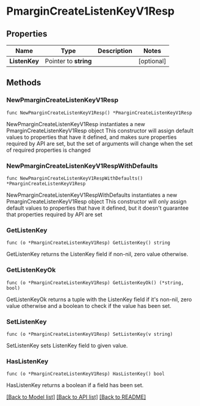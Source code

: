 # PmarginCreateListenKeyV1Resp

## Properties

Name | Type | Description | Notes
------------ | ------------- | ------------- | -------------
**ListenKey** | Pointer to **string** |  | [optional] 

## Methods

### NewPmarginCreateListenKeyV1Resp

`func NewPmarginCreateListenKeyV1Resp() *PmarginCreateListenKeyV1Resp`

NewPmarginCreateListenKeyV1Resp instantiates a new PmarginCreateListenKeyV1Resp object
This constructor will assign default values to properties that have it defined,
and makes sure properties required by API are set, but the set of arguments
will change when the set of required properties is changed

### NewPmarginCreateListenKeyV1RespWithDefaults

`func NewPmarginCreateListenKeyV1RespWithDefaults() *PmarginCreateListenKeyV1Resp`

NewPmarginCreateListenKeyV1RespWithDefaults instantiates a new PmarginCreateListenKeyV1Resp object
This constructor will only assign default values to properties that have it defined,
but it doesn't guarantee that properties required by API are set

### GetListenKey

`func (o *PmarginCreateListenKeyV1Resp) GetListenKey() string`

GetListenKey returns the ListenKey field if non-nil, zero value otherwise.

### GetListenKeyOk

`func (o *PmarginCreateListenKeyV1Resp) GetListenKeyOk() (*string, bool)`

GetListenKeyOk returns a tuple with the ListenKey field if it's non-nil, zero value otherwise
and a boolean to check if the value has been set.

### SetListenKey

`func (o *PmarginCreateListenKeyV1Resp) SetListenKey(v string)`

SetListenKey sets ListenKey field to given value.

### HasListenKey

`func (o *PmarginCreateListenKeyV1Resp) HasListenKey() bool`

HasListenKey returns a boolean if a field has been set.


[[Back to Model list]](../README.md#documentation-for-models) [[Back to API list]](../README.md#documentation-for-api-endpoints) [[Back to README]](../README.md)


